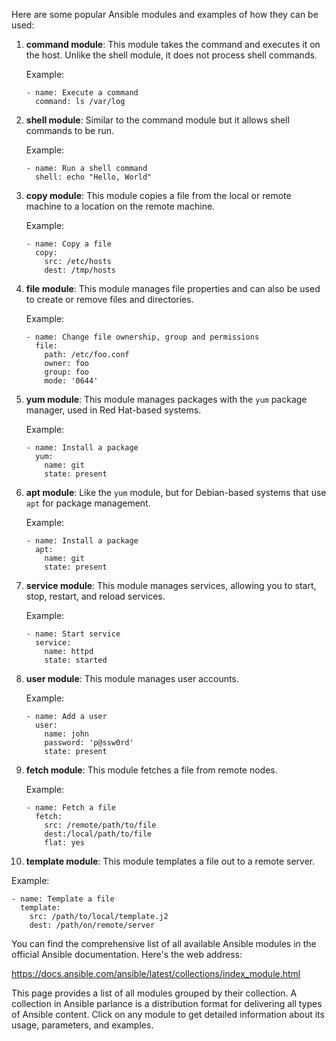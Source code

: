Here are some popular Ansible modules and examples of how they can be used:

1. **command module**: This module takes the command and executes it on the host. Unlike the shell module, it does not process shell commands.

   Example:
   ```
   - name: Execute a command
     command: ls /var/log
   ```

2. **shell module**: Similar to the command module but it allows shell commands to be run. 

   Example:
   ```
   - name: Run a shell command
     shell: echo "Hello, World"
   ```

3. **copy module**: This module copies a file from the local or remote machine to a location on the remote machine. 

   Example:
   ```
   - name: Copy a file
     copy: 
       src: /etc/hosts
       dest: /tmp/hosts
   ```

4. **file module**: This module manages file properties and can also be used to create or remove files and directories.

   Example:
   ```
   - name: Change file ownership, group and permissions
     file:
       path: /etc/foo.conf
       owner: foo
       group: foo
       mode: '0644'
   ```

5. **yum module**: This module manages packages with the `yum` package manager, used in Red Hat-based systems.

   Example:
   ```
   - name: Install a package
     yum:
       name: git
       state: present
   ```

6. **apt module**: Like the `yum` module, but for Debian-based systems that use `apt` for package management.

   Example:
   ```
   - name: Install a package
     apt:
       name: git
       state: present
   ```

7. **service module**: This module manages services, allowing you to start, stop, restart, and reload services.

   Example:
   ```
   - name: Start service
     service:
       name: httpd
       state: started
   ```

8. **user module**: This module manages user accounts.

   Example:
   ```
   - name: Add a user
     user:
       name: john
       password: 'p@ssw0rd'
       state: present
   ```

9. **fetch module**: This module fetches a file from remote nodes.

   Example:
   ```
   - name: Fetch a file
     fetch:
       src: /remote/path/to/file
       dest:/local/path/to/file
       flat: yes
   ```

10. **template module**: This module templates a file out to a remote server.

   Example:
   ```
   - name: Template a file
     template:
       src: /path/to/local/template.j2
       dest: /path/on/remote/server
   ```
You can find the comprehensive list of all available Ansible modules in the official Ansible documentation. Here's the web address:

https://docs.ansible.com/ansible/latest/collections/index_module.html

This page provides a list of all modules grouped by their collection. A collection in Ansible parlance is a distribution format for delivering all types of Ansible content. Click on any module to get detailed information about its usage, parameters, and examples.

